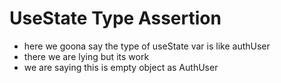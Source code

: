 # UseState Type Assertion
- here we goona say the type of useState var is like authUser
- there we are lying but its work
- we are saying this is empty object as AuthUser